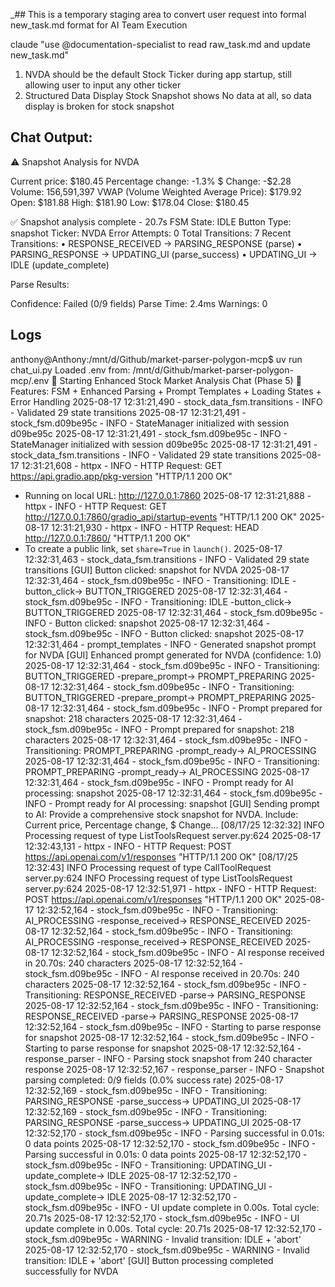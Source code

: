 _## This is a temporary staging area to convert user request into formal new_task.md format for AI Team Execution



claude "use @documentation-specialist to read raw_task.md and update new_task.md"



1. NVDA should be the default Stock Ticker during app startup, still allowing user to input any other ticker
2. Structured Data Display Stock Snapshot shows No data at all, so data display is broken for stock snapshot


## Chat Output:

⚠️ Snapshot Analysis for NVDA

Current price: $180.45
Percentage change: -1.3%
$ Change: -$2.28
Volume: 156,591,397
VWAP (Volume Weighted Average Price): $179.92
Open: $181.88
High: $181.90
Low: $178.04
Close: $180.45

✅ Snapshot analysis complete - 20.7s FSM State: IDLE Button Type: snapshot Ticker: NVDA Error Attempts: 0 Total Transitions: 7 Recent Transitions: • RESPONSE_RECEIVED → PARSING_RESPONSE (parse) • PARSING_RESPONSE → UPDATING_UI (parse_success) • UPDATING_UI → IDLE (update_complete)

Parse Results:

Confidence: Failed (0/9 fields)
Parse Time: 2.4ms
Warnings: 0



## Logs


anthony@Anthony:/mnt/d/Github/market-parser-polygon-mcp$ uv run chat_ui.py
Loaded .env from: /mnt/d/Github/market-parser-polygon-mcp/.env
🚀 Starting Enhanced Stock Market Analysis Chat (Phase 5)
🎯 Features: FSM + Enhanced Parsing + Prompt Templates + Loading States + Error Handling
2025-08-17 12:31:21,490 - stock_data_fsm.transitions - INFO - Validated 29 state transitions
2025-08-17 12:31:21,491 - stock_fsm.d09be95c - INFO - StateManager initialized with session d09be95c
2025-08-17 12:31:21,491 - stock_fsm.d09be95c - INFO - StateManager initialized with session d09be95c
2025-08-17 12:31:21,491 - stock_data_fsm.transitions - INFO - Validated 29 state transitions
2025-08-17 12:31:21,608 - httpx - INFO - HTTP Request: GET https://api.gradio.app/pkg-version "HTTP/1.1 200 OK"
* Running on local URL:  http://127.0.0.1:7860
2025-08-17 12:31:21,888 - httpx - INFO - HTTP Request: GET http://127.0.0.1:7860/gradio_api/startup-events "HTTP/1.1 200 OK"
2025-08-17 12:31:21,930 - httpx - INFO - HTTP Request: HEAD http://127.0.0.1:7860/ "HTTP/1.1 200 OK"
* To create a public link, set `share=True` in `launch()`.
2025-08-17 12:32:31,463 - stock_data_fsm.transitions - INFO - Validated 29 state transitions
[GUI] Button clicked: snapshot for NVDA
2025-08-17 12:32:31,464 - stock_fsm.d09be95c - INFO - Transitioning: IDLE -button_click-> BUTTON_TRIGGERED
2025-08-17 12:32:31,464 - stock_fsm.d09be95c - INFO - Transitioning: IDLE -button_click-> BUTTON_TRIGGERED
2025-08-17 12:32:31,464 - stock_fsm.d09be95c - INFO - Button clicked: snapshot
2025-08-17 12:32:31,464 - stock_fsm.d09be95c - INFO - Button clicked: snapshot
2025-08-17 12:32:31,464 - prompt_templates - INFO - Generated snapshot prompt for NVDA
[GUI] Enhanced prompt generated for NVDA (confidence: 1.0)
2025-08-17 12:32:31,464 - stock_fsm.d09be95c - INFO - Transitioning: BUTTON_TRIGGERED -prepare_prompt-> PROMPT_PREPARING
2025-08-17 12:32:31,464 - stock_fsm.d09be95c - INFO - Transitioning: BUTTON_TRIGGERED -prepare_prompt-> PROMPT_PREPARING
2025-08-17 12:32:31,464 - stock_fsm.d09be95c - INFO - Prompt prepared for snapshot: 218 characters
2025-08-17 12:32:31,464 - stock_fsm.d09be95c - INFO - Prompt prepared for snapshot: 218 characters
2025-08-17 12:32:31,464 - stock_fsm.d09be95c - INFO - Transitioning: PROMPT_PREPARING -prompt_ready-> AI_PROCESSING
2025-08-17 12:32:31,464 - stock_fsm.d09be95c - INFO - Transitioning: PROMPT_PREPARING -prompt_ready-> AI_PROCESSING
2025-08-17 12:32:31,464 - stock_fsm.d09be95c - INFO - Prompt ready for AI processing: snapshot
2025-08-17 12:32:31,464 - stock_fsm.d09be95c - INFO - Prompt ready for AI processing: snapshot
[GUI] Sending prompt to AI: Provide a comprehensive stock snapshot for NVDA. Include: Current price, Percentage change, $ Change...
[08/17/25 12:32:32] INFO     Processing request of type ListToolsRequest                                                                                                                                                                                                        server.py:624
2025-08-17 12:32:43,131 - httpx - INFO - HTTP Request: POST https://api.openai.com/v1/responses "HTTP/1.1 200 OK"
[08/17/25 12:32:43] INFO     Processing request of type CallToolRequest                                                                                                                                                                                                         server.py:624
                    INFO     Processing request of type ListToolsRequest                                                                                                                                                                                                        server.py:624
2025-08-17 12:32:51,971 - httpx - INFO - HTTP Request: POST https://api.openai.com/v1/responses "HTTP/1.1 200 OK"
2025-08-17 12:32:52,164 - stock_fsm.d09be95c - INFO - Transitioning: AI_PROCESSING -response_received-> RESPONSE_RECEIVED
2025-08-17 12:32:52,164 - stock_fsm.d09be95c - INFO - Transitioning: AI_PROCESSING -response_received-> RESPONSE_RECEIVED
2025-08-17 12:32:52,164 - stock_fsm.d09be95c - INFO - AI response received in 20.70s: 240 characters
2025-08-17 12:32:52,164 - stock_fsm.d09be95c - INFO - AI response received in 20.70s: 240 characters
2025-08-17 12:32:52,164 - stock_fsm.d09be95c - INFO - Transitioning: RESPONSE_RECEIVED -parse-> PARSING_RESPONSE
2025-08-17 12:32:52,164 - stock_fsm.d09be95c - INFO - Transitioning: RESPONSE_RECEIVED -parse-> PARSING_RESPONSE
2025-08-17 12:32:52,164 - stock_fsm.d09be95c - INFO - Starting to parse response for snapshot
2025-08-17 12:32:52,164 - stock_fsm.d09be95c - INFO - Starting to parse response for snapshot
2025-08-17 12:32:52,164 - response_parser - INFO - Parsing stock snapshot from 240 character response
2025-08-17 12:32:52,167 - response_parser - INFO - Snapshot parsing completed: 0/9 fields (0.0% success rate)
2025-08-17 12:32:52,169 - stock_fsm.d09be95c - INFO - Transitioning: PARSING_RESPONSE -parse_success-> UPDATING_UI
2025-08-17 12:32:52,169 - stock_fsm.d09be95c - INFO - Transitioning: PARSING_RESPONSE -parse_success-> UPDATING_UI
2025-08-17 12:32:52,170 - stock_fsm.d09be95c - INFO - Parsing successful in 0.01s: 0 data points
2025-08-17 12:32:52,170 - stock_fsm.d09be95c - INFO - Parsing successful in 0.01s: 0 data points
2025-08-17 12:32:52,170 - stock_fsm.d09be95c - INFO - Transitioning: UPDATING_UI -update_complete-> IDLE
2025-08-17 12:32:52,170 - stock_fsm.d09be95c - INFO - Transitioning: UPDATING_UI -update_complete-> IDLE
2025-08-17 12:32:52,170 - stock_fsm.d09be95c - INFO - UI update complete in 0.00s. Total cycle: 20.71s
2025-08-17 12:32:52,170 - stock_fsm.d09be95c - INFO - UI update complete in 0.00s. Total cycle: 20.71s
2025-08-17 12:32:52,170 - stock_fsm.d09be95c - WARNING - Invalid transition: IDLE + 'abort'
2025-08-17 12:32:52,170 - stock_fsm.d09be95c - WARNING - Invalid transition: IDLE + 'abort'
[GUI] Button processing completed successfully for NVDA
